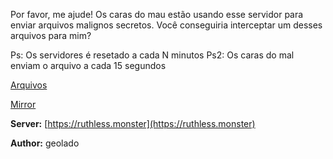 Por favor, me ajude! Os caras do mau estão usando esse servidor para enviar arquivos malignos secretos.
Você conseguiria interceptar um desses arquivos para mim? 

Ps: Os servidores é resetado a cada N minutos
Ps2: Os caras do mal enviam o arquivo a cada 15 segundos

[Arquivos](https://static.pwn2win.party/ruthless_monster_8729385d83a2eca8551193f73bc617cbdb942d96ef5a50b513182595bf9c2d78.tar.gz)

[Mirror](https://drive.google.com/file/d/1JXKUiGk7gDs7ExLzBrdR2X1U9Fr17vh3/view?usp=drivesdk)


**Server:** [https://ruthless.monster](https://ruthless.monster)

**Author:** geolado
